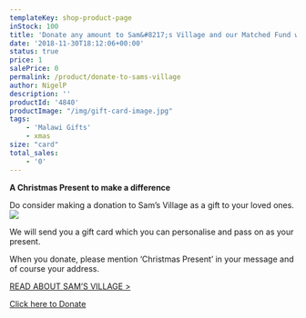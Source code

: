```yaml
---
templateKey: shop-product-page
inStock: 100
title: 'Donate any amount to Sam&#8217;s Village and our Matched Fund will double it!'
date: '2018-11-30T18:12:06+00:00'
status: true
price: 1
salePrice: 0
permalink: /product/donate-to-sams-village
author: NigelP
description: ''
productId: '4840'
productImage: "/img/gift-card-image.jpg"
tags:
    - 'Malawi Gifts'
    - xmas
size: "card"
total_sales:
    - '0'
---
```

**A Christmas Present to make a difference**

Do consider making a donation to Sam’s Village as a gift to your loved ones.[![](../../uploads/2018/11/Gift-Card-Image-237x300.jpg)](http://www.africanvision.org.uk/africa-vision-news/wp-content/uploads/2018/11/Gift-Card-Image.jpg)

We will send you a gift card which you can personalise and pass on as your present.

When you donate, please mention ‘Christmas Present’ in your message and of course your address.

[READ ABOUT SAM’S VILLAGE &gt;](https://africanvisionmalawi.cmail19.com/t/y-l-khcjkl-yhyukyqij-d/)

[Click here to Donate](https://africanvisionmalawi.charitycheckout.co.uk/#!/)